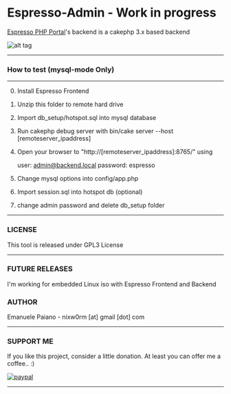 # Espresso-Admin - Work in progress

<a href="https://github.com/emanuelepaiano/espresso-portal">Espresso PHP Portal</a>'s backend is a cakephp 3.x based backend

![alt tag](https://github.com/emanuelepaiano/espresso-admin/blob/master/screenshots/1.png)

***
### How to test (mysql-mode Only)

***
0. Install Espresso Frontend
1. Unzip this folder to remote hard drive
2. Import db_setup/hotspot.sql into mysql database
3. Run cakephp debug server with bin/cake server --host [remoteserver_ipaddress]
4. Open your browser to "http://[remoteserver_ipaddress]:8765/" using

   user: admin@backend.local
   password: espresso

5. Change mysql options into config/app.php
6. Import session.sql into hotspot db (optional)
8. change admin password and delete db_setup folder

***

### LICENSE
This tool is released under GPL3 License

***

### FUTURE RELEASES
I'm working for embedded Linux iso with Espresso Frontend and Backend

### AUTHOR
Emanuele Paiano - nixw0rm [at] gmail [dot] com

***

### SUPPORT ME
If you like this project, consider a little donation. At least you can offer me a coffee.. :)

[![paypal](https://www.paypalobjects.com/en_US/i/btn/btn_donateCC_LG.gif)](https://www.paypal.me/emanuelepaiano)

***
